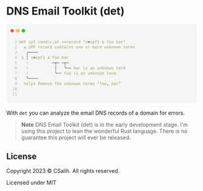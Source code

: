 # DNS Email Toolkit (det)

![det cli](docs/assets/cli.png)

With `det` you can analyze the email DNS records of a domain for errors.

> **Note**
> DNS Email Toolkit (det) is in the early development stage.
> I'm using this project to lean the wonderful Rust language.
> There is no guarantee this project will ever be released.

## License

Copyright 2023 © CSalih. All rights reserved.

Licensed under MIT

